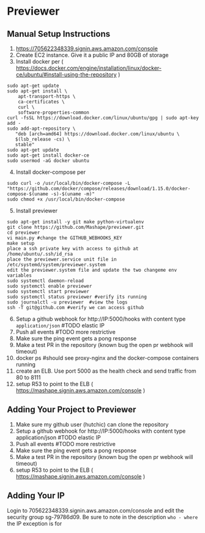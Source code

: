 # Previewer

## Manual Setup Instructions

1. https://705622348339.signin.aws.amazon.com/console
2. Create EC2 instance. Give it a public IP and 80GB of storage
3. Install docker per ( https://docs.docker.com/engine/installation/linux/docker-ce/ubuntu/#install-using-the-repository )
```
sudo apt-get update
sudo apt-get install \
    apt-transport-https \
    ca-certificates \
    curl \
    software-properties-common
curl -fsSL https://download.docker.com/linux/ubuntu/gpg | sudo apt-key add -
sudo add-apt-repository \
   "deb [arch=amd64] https://download.docker.com/linux/ubuntu \
   $(lsb_release -cs) \
   stable"
sudo apt-get update
sudo apt-get install docker-ce
sudo usermod -aG docker ubuntu
```

4. Install docker-compose per
```
sudo curl -o /usr/local/bin/docker-compose -L "https://github.com/docker/compose/releases/download/1.15.0/docker-compose-$(uname -s)-$(uname -m)"
sudo chmod +x /usr/local/bin/docker-compose
```

5. Install previewer
```
sudo apt-get install -y git make python-virtualenv
git clone https://github.com/Mashape/previewer.git
cd previewer
vi main.py #change the GITHUB_WEBHOOKS_KEY
make setup
place a ssh private key with access to github at /home/ubuntu/.ssh/id_rsa
place the previewer.service unit file in /etc/systemd/system/previewer.system
edit the previewer.system file and update the two changeme env variables
sudo systemctl daemon-reload
sudo systemctl enable previewer
sudo systemctl start previewer
sudo systemctl status previewer #verify its running
sudo journalctl -u previewer  #view the logs
ssh -T git@github.com #verify we can access github
```

6. Setup a github webhook for http://IP:5000/hooks with content type `application/json` #TODO elastic IP
7. Push all events #TODO more restrictive
8. Make sure the ping event gets a pong response
9. Make a test PR in the repository (known bug the open pr webhook will timeout)
10. docker ps #should see proxy-nginx and the docker-compose containers running
11. create an ELB. Use port 5000 as the health check and send traffic from 80 to 8111
12. setup R53 to point to the ELB ( https://mashape.signin.aws.amazon.com/console )

## Adding Your Project to Previewer

1. Make sure my github user (hutchic) can clone the repository
2. Setup a github webhook for http://IP:5000/hooks with content type application/json #TODO elastic IP
3. Push all events #TODO more restrictive
4. Make sure the ping event gets a pong response
5. Make a test PR in the repository (known bug the open pr webhook will timeout)
6. setup R53 to point to the ELB ( https://mashape.signin.aws.amazon.com/console )

## Adding Your IP

Login to 705622348339.signin.aws.amazon.com/console and edit the security group sg-79786d09. Be sure to note
in the description `who - where` the IP exception is for